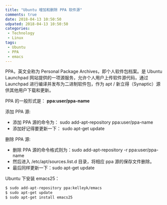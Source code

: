 ```yaml
---
title: "Ubuntu 增加和删除 PPA 软件源"
comments: true
date: 2018-04-13 10:50:50
udpated: 2018-04-13 10:50:50
categories:
 - Technology
 - Linux
tags:
 - Ubuntu
 - PPA
 - emacs
---
```


PPA，英文全称为 Personal Package Archives，即个人软件包档案。是 Ubuntu Launchpad 网站提供的一项源服务，允许个人用户上传软件源代码，通过 Launchpad 进行编译并发布为二进制软件包，作为 apt / 新立得（Synaptic）源供其他用户下载和更新。

PPA 的一般形式是： **ppa:user/ppa-name**

添加 PPA 源:

* 添加 PPA 源的命令为： sudo add-apt-repository ppa:user/ppa-name
* 添加好记得要更新一下： sudo apt-get update

删除 PPA 源:

* 删除 PPA 源的命令格式则为：sudo add-apt-repository -r ppa:user/ppa-name
* 然后进入 /etc/apt/sources.list.d 目录，将相应 ppa 源的保存文件删除。
* 最后同样更新一下：sudo apt-get update
<!-- more -->

Ubuntu 下安装 emacs25：
```sh
$ sudo add-apt-repository ppa:kelleyk/emacs
$ sudo apt-get update
$ sudo apt-get install emacs25
```
